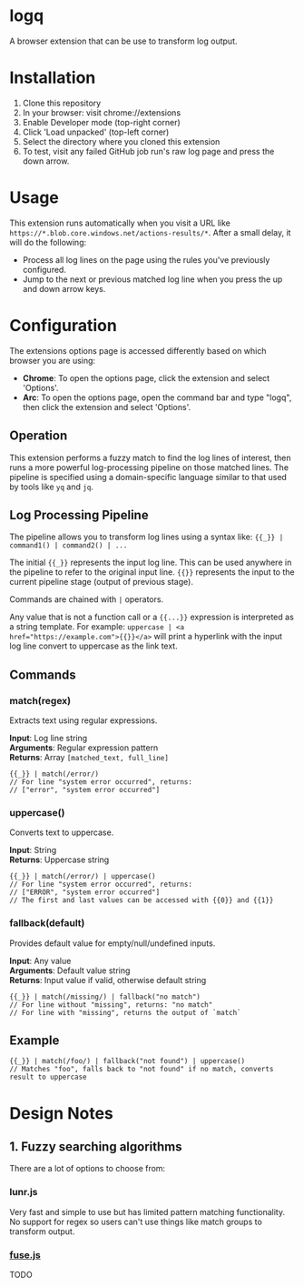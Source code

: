 # logq

A browser extension that can be use to transform log output.

# Installation

1. Clone this repository
2. In your browser: visit chrome://extensions
3. Enable Developer mode (top-right corner)
4. Click 'Load unpacked' (top-left corner)
5. Select the directory where you cloned this extension
6. To test, visit any failed GitHub job run's raw log page and press the down arrow.

# Usage

This extension runs automatically when you visit a URL like `https://*.blob.core.windows.net/actions-results/*`.
After a small delay, it will do the following:

- Process all log lines on the page using the rules you've previously configured.
- Jump to the next or previous matched log line when you press the up and down arrow keys.

# Configuration

The extensions options page is accessed differently based on which browser you are using:

- **Chrome**: To open the options page, click the extension and select 'Options'.
- **Arc**: To open the options page, open the command bar and type "logq", then click the extension and select 'Options'.

## Operation

This extension performs a fuzzy match to find the log lines of interest, then runs a more powerful
log-processing pipeline on those matched lines. The pipeline is specified using a domain-specific 
language similar to that used by tools like `yq` and `jq`.

## Log Processing Pipeline

The pipeline allows you to transform log lines using a syntax like: `{{_}} | command1() | command2() | ...`

The initial `{{_}}` represents the input log line. This can be used anywhere in the pipeline to refer to the
original input line. `{{}}` represents the input to the current pipeline stage (output of previous stage). 

Commands are chained with `|` operators.

Any value that is not a function call or a `{{...}}` expression is interpreted as a string template. For example:
`uppercase | <a href="https://example.com">{{}}</a>` will print a hyperlink with the input log line convert to
uppercase as the link text.

## Commands

### match(regex)
Extracts text using regular expressions.

**Input**: Log line string  
**Arguments**: Regular expression pattern  
**Returns**: Array `[matched_text, full_line]`

```
{{_}} | match(/error/) 
// For line "system error occurred", returns:
// ["error", "system error occurred"]
```

### uppercase()
Converts text to uppercase.

**Input**: String  
**Returns**: Uppercase string

```
{{_}} | match(/error/) | uppercase()
// For line "system error occurred", returns:
// ["ERROR", "system error occurred"]
// The first and last values can be accessed with {{0}} and {{1}}
```

### fallback(default)
Provides default value for empty/null/undefined inputs.

**Input**: Any value  
**Arguments**: Default value string  
**Returns**: Input value if valid, otherwise default string

```
{{_}} | match(/missing/) | fallback("no match")
// For line without "missing", returns: "no match"
// For line with "missing", returns the output of `match`
```

## Example
```
{{_}} | match(/foo/) | fallback("not found") | uppercase()
// Matches "foo", falls back to "not found" if no match, converts result to uppercase
```

# Design Notes

## 1. Fuzzy searching algorithms

There are a lot of options to choose from:

### lunr.js

Very fast and simple to use but has limited pattern matching functionality.
No support for regex so users can't use things like match groups to transform
output.

### [fuse.js](https://www.fusejs.io/demo.html)

TODO
